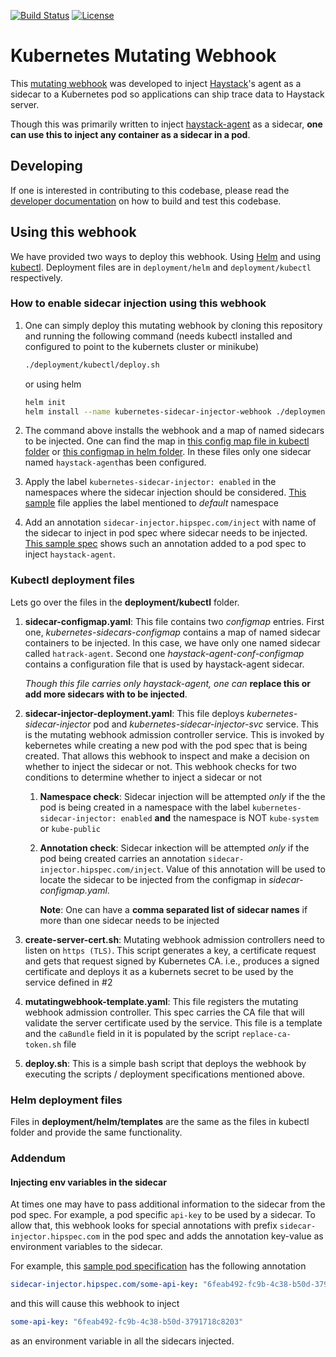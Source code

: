 [![Build Status](https://travis-ci.org/ExpediaDotCom/kubernetes-sidecar-injector.svg?branch=master)](https://travis-ci.org/ExpediaDotCom/kubernetes-sidecar-injector)
[![License](https://img.shields.io/badge/license-Apache%20License%202.0-blue.svg)](https://github.com/ExpediaDotCom/haystack/blob/master/LICENSE)

Kubernetes Mutating Webhook
===========

This [mutating webhook](https://kubernetes.io/docs/reference/access-authn-authz/admission-controllers/#mutatingadmissionwebhook) was developed to inject [Haystack](http://expediadotcom.github.io/haystack/)'s agent as a sidecar to a Kubernetes pod so applications can ship trace data to Haystack server. 

Though this was primarily written to inject [haystack-agent](https://github.com/ExpediaDotCom/haystack-agent) as a sidecar, __one can use this to inject any container as a sidecar in a pod__.

## Developing

If one is interested in contributing to this codebase, please read the [developer documentation](DEVELOP.md) on how to build and test this codebase.

## Using this webhook

We have provided two ways to deploy this webhook. Using [Helm](https://helm.sh/) and using [kubectl](https://kubernetes.io/docs/reference/kubectl/overview/). Deployment files are in `deployment/helm` and `deployment/kubectl` respectively. 

### How to enable sidecar injection using this webhook

1. One can simply deploy this mutating webhook by cloning this repository and running the following command (needs kubectl installed and configured to point to the kubernets cluster or minikube)

    ```bash
    ./deployment/kubectl/deploy.sh
    ```

    or using helm

    ```bash
    helm init
    helm install --name kubernetes-sidecar-injector-webhook ./deployment/helm
    ```

2. The command above installs the webhook and a map of named sidecars to be injected. One can find the map in [this config map file in kubectl folder](deployment/kubectl/sidecar-configmap.yaml) or [this configmap in helm folder](deployment/helm/templates/sidecar-configmap.yaml). In these files only one sidecar named `haystack-agent`has been configured.

3. Apply the label `kubernetes-sidecar-injector: enabled` in the namespaces where the sidecar injection should be considered. [This sample](sample/namespace-label.yaml) file applies the label mentioned to _default_ namespace

4. Add an annotation `sidecar-injector.hipspec.com/inject`  with name of the sidecar to inject in pod spec where sidecar needs to be injected. [This sample spec](sample/echo-server.yaml#L12) shows such an annotation added to a pod spec to inject `haystack-agent`. 

### Kubectl deployment files

Lets go over the files in the __deployment/kubectl__ folder.

1. __sidecar-configmap.yaml__:  This file contains two _configmap_ entries.  First one, _kubernetes-sidecars-configmap_ contains a map of named sidecar containers to be injected. In this case, we have only one named sidecar called `hatrack-agent`. Second one _haystack-agent-conf-configmap_ contains a configuration file that is used by haystack-agent sidecar. 

    _Though this file carries only haystack-agent, one can_  __replace this or add more sidecars with to be injected__. 

2. __sidecar-injector-deployment.yaml__: This file deploys _kubernetes-sidecar-injector_ pod and _kubernetes-sidecar-injector-svc_ service. This is the mutating webhook admission controller service. This is invoked by kebernetes while creating a new pod with the pod spec that is being created. That allows this webhook to inspect and make a decision on whether to inject the sidecar or not. This webhook checks for two conditions to determine whether to inject a sidecar or not
    1. __Namespace check__:  Sidecar injection will be attempted _only_ if the the pod is being created in a namespace with the label `kubernetes-sidecar-injector: enabled` __and__  the namespace is NOT `kube-system` or `kube-public`

    2. __Annotation check__: Sidecar inkection will be attempted _only_ if the pod being created carries an annotation `sidecar-injector.hipspec.com/inject`.  Value of this annotation will be used to locate the sidecar to be injected from the configmap in _sidecar-configmap.yaml_.

       __Note__: One can have a __comma separated list of sidecar names__ if more than one sidecar needs to be injected

3. __create-server-cert.sh__: Mutating webhook admission controllers need to listen on `https (TLS)`. This script generates a key, a certificate request and gets that request signed by Kubernetes CA. i.e., produces a signed certificate and deploys it as a kubernets secret to be used by the service defined in #2

4. __mutatingwebhook-template.yaml__: This file registers the mutating webhook admission controller. This spec carries the CA file that will validate the server certificate used by the service. This file is a template and the `caBundle` field in it is populated by the script `replace-ca-token.sh` file

5. __deploy.sh__: This is a simple bash script that deploys the webhook by executing the scripts / deployment specifications mentioned above.  

### Helm deployment files

Files in __deployment/helm/templates__ are the same as the files in kubectl folder and provide the same functionality.

### Addendum

#### Injecting env variables in the sidecar

At times one may have to pass additional information to the sidecar from the pod spec. For example, a pod specific `api-key` to be used by a sidecar. To allow that, this webhook looks for special annotations with prefix `sidecar-injector.hipspec.com` in the pod spec and adds the annotation key-value as environment variables to the sidecar. 

For example, this [sample pod specification](sample/echo-server.yaml#L13) has the following annotation 

  ```yaml
  sidecar-injector.hipspec.com/some-api-key: "6feab492-fc9b-4c38-b50d-3791718c8203"
  ```

and this will cause this webhook to inject

  ```yaml
  some-api-key: "6feab492-fc9b-4c38-b50d-3791718c8203"
  ```

as an environment variable in all the sidecars injected.


